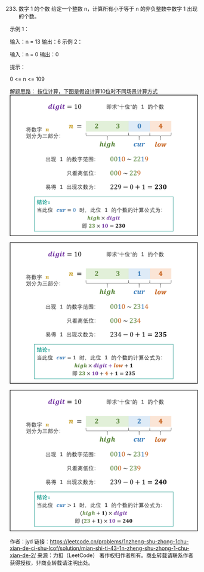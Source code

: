 233. 数字 1 的个数
     给定一个整数 n，计算所有小于等于 n 的非负整数中数字 1 出现的个数。



示例 1：

输入：n = 13
输出：6
示例 2：

输入：n = 0
输出：0


提示：

0 <= n <= 109

解题思路：
按位计算，下图是假设计算10位时不同场景计算方式
![img.png](img.png)

![img_1.png](img_1.png)

![img_2.png](img_2.png)

作者：jyd
链接：https://leetcode.cn/problems/1nzheng-shu-zhong-1chu-xian-de-ci-shu-lcof/solution/mian-shi-ti-43-1n-zheng-shu-zhong-1-chu-xian-de-2/
来源：力扣（LeetCode）
著作权归作者所有。商业转载请联系作者获得授权，非商业转载请注明出处。